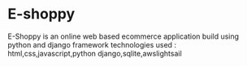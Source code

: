# E-shoppy
E-Shoppy is an online web based ecommerce application build using python and django framework
technologies  used : html,css,javascript,python django,sqlite,awslightsail
